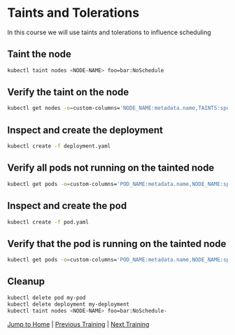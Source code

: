 # Taints and Tolerations

In this course we will use taints and tolerations to influence scheduling

## Taint the node

```bash
kubectl taint nodes <NODE-NAME> foo=bar:NoSchedule
```

## Verify the taint on the node
```bash
kubectl get nodes -o=custom-columns='NODE_NAME:metadata.name,TAINTS:spec.taints[*]'
```

## Inspect and create the deployment

```bash
kubectl create -f deployment.yaml
```

## Verify all pods not running on the tainted node

```bash
kubectl get pods -o=custom-columns='POD_NAME:metadata.name,NODE_NAME:spec.nodeName'
```

## Inspect and create the pod

```bash
kubectl create -f pod.yaml
```

## Verify that the pod is running on the tainted node

```bash
kubectl get pods -o=custom-columns='POD_NAME:metadata.name,NODE_NAME:spec.nodeName'
```

## Cleanup

```bash
kubectl delete pod my-pod
kubectl delete deployment my-deployment
kubectl taint nodes <NODE-NAME> foo=bar:NoSchedule-
```

[Jump to Home](../README.md) | [Previous Training](../20_scheduling-affinity/README.md) | [Next Training](../22_ingress/README.md)